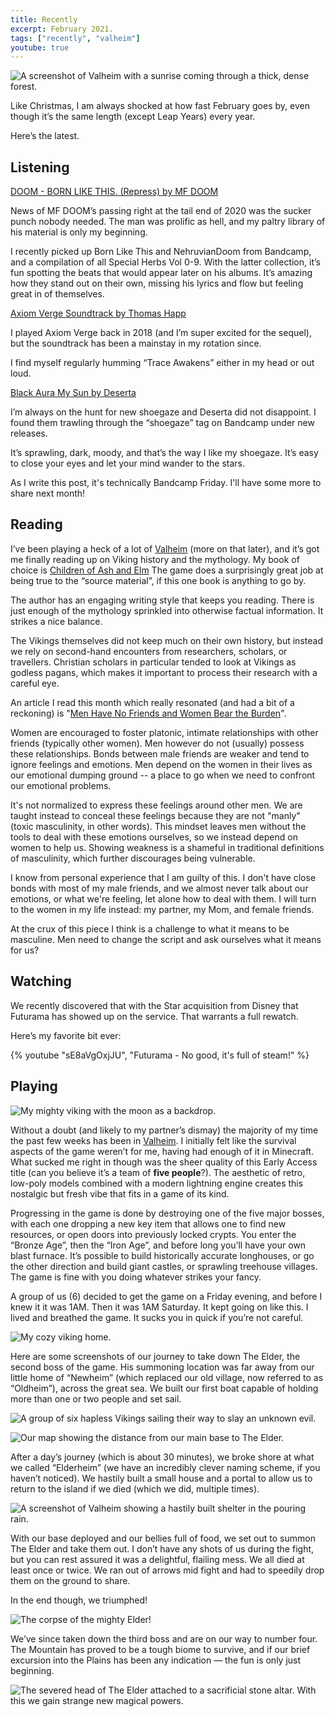```yaml
---
title: Recently
excerpt: February 2021.
tags: ["recently", "valheim"]
youtube: true
---
```


![A screenshot of Valheim with a sunrise coming through a thick, dense forest.](https://cdn.wonderfulfrog.com/images/forestsunrise.png "Look at them god rays")

Like Christmas, I am always shocked at how fast February goes by, even though it’s the same length (except Leap Years) every year.

Here’s the latest.

## Listening

[DOOM - BORN LIKE THIS. (Repress) by MF DOOM](https://mfdoom.bandcamp.com/album/doom-born-like-this-repress-2)

News of MF DOOM’s passing right at the tail end of 2020 was the sucker punch nobody needed. The man was prolific as hell, and my paltry library of his material is only my beginning.

I recently picked up Born Like This and NehruvianDoom from Bandcamp, and a compilation of all Special Herbs Vol 0-9. With the latter collection, it’s fun spotting the beats that would appear later on his albums. It’s amazing how they stand out on their own, missing his lyrics and flow but feeling great in of themselves.

[Axiom Verge Soundtrack by Thomas Happ](https://axiomverge.bandcamp.com/album/axiom-verge-soundtrack)

I played Axiom Verge back in 2018 (and I’m super excited for the sequel), but the soundtrack has been a mainstay in my rotation since.

I find myself regularly humming “Trace Awakens” either in my head or out loud.

[Black Aura My Sun by Deserta](https://deserta.bandcamp.com/album/black-aura-my-sun)

I’m always on the hunt for new shoegaze and Deserta did not disappoint. I found them trawling through the “shoegaze” tag on Bandcamp under new releases.

It’s sprawling, dark, moody, and that’s the way I like my shoegaze. It’s easy to close your eyes and let your mind wander to the stars.

As I write this post, it's technically Bandcamp Friday. I'll have some more to share next month!

## Reading

I’ve been playing a heck of a lot of [Valheim](https://www.valheimgame.com) (more on that later), and it’s got me finally reading up on Viking history and the mythology. My book of choice is [Children of Ash and Elm](https://www.basicbooks.com/titles/neil-price/children-of-ash-and-elm/9780465096985/) The game does a surprisingly great job at being true to the “source material”, if this one book is anything to go by.

The author has an engaging writing style that keeps you reading. There is just enough of the mythology sprinkled into otherwise factual information. It strikes a nice balance.

The Vikings themselves did not keep much on their own history, but instead we rely on second-hand encounters from researchers, scholars, or travellers. Christian scholars in particular tended to look at Vikings as godless pagans, which makes it important to process their research with a careful eye.

An article I read this month which really resonated (and had a bit of a reckoning) is "[Men Have No Friends and Women Bear the Burden](https://www.harpersbazaar.com/culture/features/a27259689/toxic-masculinity-male-friendships-emotional-labor-men-rely-on-women/)".

Women are encouraged to foster platonic, intimate relationships with other friends (typically other women). Men however do not (usually) possess these relationships. Bonds between male friends are weaker and tend to ignore feelings and emotions. Men depend on the women in their lives as our emotional dumping ground -- a place to go when we need to confront our emotional problems.

It's not normalized to express these feelings around other men. We are taught instead to conceal these feelings because they are not "manly" (toxic masculinity, in other words). This mindset leaves men without the tools to deal with these emotions ourselves, so we instead depend on women to help us. Showing weakness is a shameful in traditional definitions of masculinity, which further discourages being vulnerable.

I know from personal experience that I am guilty of this. I don't have close bonds with most of my male friends, and we almost never talk about our emotions, or what we're feeling, let alone how to deal with them. I will turn to the women in my life instead: my partner, my Mom, and female friends.

At the crux of this piece I think is a challenge to what it means to be masculine. Men need to change the script and ask ourselves what it means for us?

## Watching

We recently discovered that with the Star acquisition from Disney that Futurama has showed up on the service. That warrants a full rewatch.

Here’s my favorite bit ever:

{% youtube "sE8aVgOxjJU", "Futurama - No good, it's full of steam!" %}

## Playing

![My mighty viking with the moon as a backdrop.](https://cdn.wonderfulfrog.com/images/moonrise.png "Look at them... moon rays")

Without a doubt (and likely to my partner’s dismay) the majority of my time the past few weeks has been in [Valheim](https://www.valheimgame.com). I initially felt like the survival aspects of the game weren’t for me, having had enough of it in Minecraft. What sucked me right in though was the sheer quality of this Early Access title (can you believe it’s a team of **five people**?). The aesthetic of retro, low-poly models combined with a modern lightning engine creates this nostalgic but fresh vibe that fits in a game of its kind.

Progressing in the game is done by destroying one of the five major bosses, with each one dropping a new key item that allows one to find new resources, or open doors into previously locked crypts. You enter the “Bronze Age”, then the “Iron Age”, and before long you’ll have your own blast furnace. It’s possible to build historically accurate longhouses, or go the other direction and build giant castles, or sprawling treehouse villages. The game is fine with you doing whatever strikes your fancy.

A group of us (6) decided to get the game on a Friday evening, and before I knew it it was 1AM. Then it was 1AM Saturday. It kept going on like this. I lived and breathed the game. It sucks you in quick if you’re not careful.

![My cozy viking home.](https://cdn.wonderfulfrog.com/images/newheim.png "If there exists a survival game, I will build a cottage in it")

Here are some screenshots of our journey to take down The Elder, the second boss of the game. His summoning location was far away from our little home of “Newheim” (which replaced our old village, now referred to as “Oldheim”), across the great sea. We built our first boat capable of holding more than one or two people and set sail.

![A group of six hapless Vikings sailing their way to slay an unknown evil.](https://cdn.wonderfulfrog.com/images/sailingtoelder.png "To boldly go where no Viking has gone before...")

![Our map showing the distance from our main base to The Elder.](https://cdn.wonderfulfrog.com/images/elderdistance.png "1 day later...")

After a day’s journey (which is about 30 minutes), we broke shore at what we called “Elderheim” (we have an incredibly clever naming scheme, if you haven’t noticed). We hastily built a small house and a portal to allow us to return to the island if we died (which we did, multiple times).

![A screenshot of Valheim showing a hastily built shelter in the pouring rain.](https://cdn.wonderfulfrog.com/images/elderheim.png "The black forest is aptly named")

With our base deployed and our bellies full of food, we set out to summon The Elder and take them out. I don’t have any shots of us during the fight, but you can rest assured it was a delightful, flailing mess. We all died at least once or twice. We ran out of arrows mid fight and had to speedily drop them on the ground to share.

In the end though, we triumphed!

![The corpse of the mighty Elder!](https://cdn.wonderfulfrog.com/images/elderdown.png "Triumph!")

We’ve since taken down the third boss and are on our way to number four. The Mountain has proved to be a tough biome to survive, and if our brief excursion into the Plains has been any indication — the fun is only just beginning.

![The severed head of The Elder attached to a sacrificial stone altar. With this we gain strange new magical powers.](https://cdn.wonderfulfrog.com/images/stones.png "And now, the mountain beckons us...")
